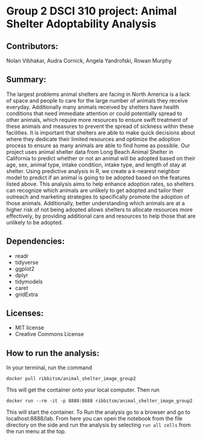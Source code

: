 # Group 2 DSCI 310 project: Animal Shelter Adoptability Analysis
## Contributors:
Nolan Vibhakar, Audra Cornick, Angela Yandrofski, Rowan Murphy

## Summary:
The largest problems animal shelters are facing in North America is a lack of space and people to care for the large number of animals they receive everyday. Additionally many animals received by shelters have health conditions that need immediate attention or could potentially spread to other animals, which require more resources to ensure swift treatment of these animals and measures to prevent the spread of sickness within these facilities. It is important that shelters are able to make quick decisions about where they dedicate their limited resources and optimize the adoption process to ensure as many animals are able to find home as possible.
Our project uses animal shelter data from Long Beach Animal Shelter in California to predict whether or not an animal will be adopted based on their age, sex, animal type, intake condition, intake type, and length of stay at shelter. Using predictive analysis in R, we create a k-nearest neighbor model to predict if an animal is going to be adopted based on the features listed above. 
This analysis aims to help enhance adoption rates, so shelters can recognize which animals are unlikely to get adopted and tailor their outreach and marketing strategies to specifically promote the adoption of those animals. Additionally, better understanding which animals are at a higher risk of not being adopted allows shelters to allocate resources more effectively, by providing additional care and resources to help those that are unlikely to be adopted.  

## Dependencies:
- readr
- tidyverse
- ggplot2
- dplyr
- tidymodels
- caret
- gridExtra

## Licenses:
- MIT license
- Creative Commons License

## How to run the analysis:
In your terminal, run the command

`docker pull ribbitsm/animal_shelter_image_group2`

This will get the container onto your local computer. Then run

`docker run --rm -it -p 8888:8888 ribbitsm/animal_shelter_image_group2`

This will start the container. To Run the analysis go to a browser and go to localhost:8888/lab. From here you can open the notebook from the file directory on the side and run the analysis by selecting `run all cells` from the run menu at the top.

